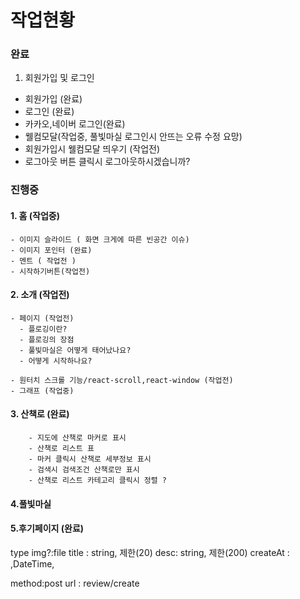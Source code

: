 # 작업현황

### 완료

1. 회원가입 및 로그인

- 회원가입 (완료)
- 로그인 (완료)
- 카카오,네이버 로그인(완료)
- 웰컴모달(작업중, 풀빛마실 로그인시 안뜨는 오류 수정 요망)
- 회원가입시 웰컴모달 띄우기 (작업전)
- 로그아웃 버튼 클릭시 로그아웃하시겠습니까?

### 진행중

#### 1. 홈 (작업중)

    - 이미지 슬라이드 ( 화면 크게에 따른 빈공간 이슈)
    - 이미지 포인터 (완료)
    - 멘트 ( 작업전 )
    - 시작하기버튼(작업전)

#### 2. 소개 (작업전)

    - 페이지 (작업전)
      - 플로깅이란?
      - 플로깅의 장점
      - 풀빛마실은 어떻게 태어났나요?
      - 어떻게 시작하나요?

    - 원터치 스크롤 기능/react-scroll,react-window (작업전)
    - 그래프 (작업중)

#### 3. 산책로 (완료)

    	- 지도에 산책로 마커로 표시 
    	- 산책로 리스트 표
    	- 마커 클릭시 산책로 세부정보 표시
        - 검색시 검색조건 산책로만 표시
        - 산책로 리스트 카테고리 클릭시 정렬 ?

#### 4.풀빛마실


#### 5.후기페이지 (완료)

type
img?:file
title : string, 제한(20)
desc: string, 제한(200)
createAt : ,DateTime,

method:post
url : review/create
